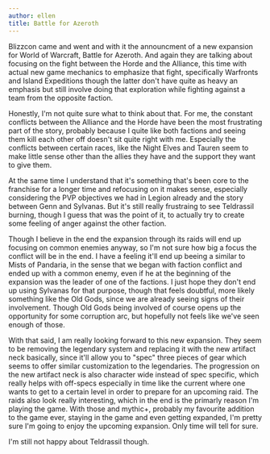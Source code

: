 ```yaml
---
author: ellen
title: Battle for Azeroth
---
```


Blizzcon came and went and with it the announcment of a new expansion for World of Warcraft, Battle for Azeroth. And again they are talking about focusing on the fight between the Horde and the Alliance, this time with actual new game mechanics to emphasize that fight, specifically Warfronts and Island Expeditions though the latter don't have quite as heavy an emphasis but still involve doing that exploration while fighting against a team from the opposite faction.

Honestly, I'm not quite sure what to think about that. For me, the constant conflicts between the Alliance and the Horde have been the most frustrating part of the story, probably because I quite like both factions and seeing them kill each other off doesn't sit quite right with me. Especially the conflicts between certain races, like the Night Elves and Tauren seem to make little sense other than the allies they have and the support they want to give them.

At the same time I understand that it's something that's been core to the franchise for a longer time and refocusing on it makes sense, especially considering the PVP objectives we had in Legion already and the story between Genn and Sylvanas. But it's still really frustraing to see Teldrassil burning, though I guess that was the point of it, to actually try to create some feeling of anger against the other faction.

Though I believe in the end the expansion through its raids will end up focusing on common enemies anyway, so I'm not sure how big a focus the conflict will be in the end. I have a feeling it'll end up beeing a similar to Mists of Pandaria, in the sense that we began with faction conflict and ended up with a common enemy, even if he at the beginning of the expansion was the leader of one of the factions. I just hope they don't end up using Sylvanas for that purpose, though that feels doubtful, more likely something like the Old Gods, since we are already seeing signs of their involvement. Though Old Gods being involved of course opens up the opportunity for some corruption arc, but hopefully not feels like we've seen enough of those.

With that said, I am really looking forward to this new expansion. They seem to be removing the legendary system and replacing it with the new artifact neck basically, since it'll allow you to "spec" three pieces of gear which seems to offer similar customization to the legendaries. The progression on the new artifact neck is also character wide instead of spec specific, which really helps with off-specs especially in time like the current where one wants to get to a certain level in order to prepare for an upcoming raid. The raids also look really interesting, which in the end is the primarly reason I'm playing the game. With those and mythic+, probably my favourite addition to the game ever, staying in the game and even getting expanded, I'm pretty sure I'm going to enjoy the upcoming expansion. Only time will tell for sure.

I'm still not happy about Teldrassil though.